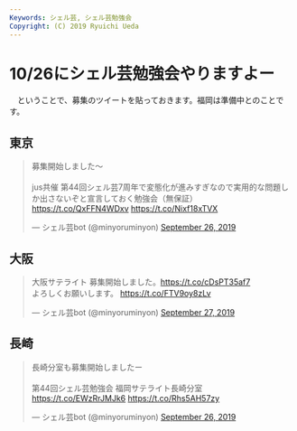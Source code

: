 ```yaml
---
Keywords: シェル芸, シェル芸勉強会
Copyright: (C) 2019 Ryuichi Ueda
---
```


# 10/26にシェル芸勉強会やりますよー 

　ということで、募集のツイートを貼っておきます。福岡は準備中とのことです。

## 東京

<blockquote class="twitter-tweet" data-partner="tweetdeck"><p lang="ja" dir="ltr">募集開始しました〜<br><br>jus共催 第44回シェル芸7周年で変態化が進みすぎなので実用的な問題しか出さないぞと宣言しておく勉強会（無保証） <a href="https://t.co/QxFFN4WDxv">https://t.co/QxFFN4WDxv</a> <a href="https://t.co/Nixf18xTVX">https://t.co/Nixf18xTVX</a></p>&mdash; シェル芸bot (@minyoruminyon) <a href="https://twitter.com/minyoruminyon/status/1177122884596092933?ref_src=twsrc%5Etfw">September 26, 2019</a></blockquote>
<script async src="https://platform.twitter.com/widgets.js" charset="utf-8"></script>

## 大阪

<blockquote class="twitter-tweet" data-partner="tweetdeck"><p lang="ja" dir="ltr">大阪サテライト 募集開始しました。<a href="https://t.co/cDsPT35af7">https://t.co/cDsPT35af7</a><br>よろしくお願いします。 <a href="https://t.co/FTV9oy8zLv">https://t.co/FTV9oy8zLv</a></p>&mdash; シェル芸bot (@minyoruminyon) <a href="https://twitter.com/minyoruminyon/status/1177500676001165312?ref_src=twsrc%5Etfw">September 27, 2019</a></blockquote>
<script async src="https://platform.twitter.com/widgets.js" charset="utf-8"></script>

## 長崎

<blockquote class="twitter-tweet" data-partner="tweetdeck"><p lang="ja" dir="ltr">長崎分室も募集開始しましたー<br><br>第44回シェル芸勉強会 福岡サテライト長崎分室<a href="https://t.co/EWzRrJMJk6">https://t.co/EWzRrJMJk6</a> <a href="https://t.co/Rhs5AH57zy">https://t.co/Rhs5AH57zy</a></p>&mdash; シェル芸bot (@minyoruminyon) <a href="https://twitter.com/minyoruminyon/status/1177190091745161217?ref_src=twsrc%5Etfw">September 26, 2019</a></blockquote>
<script async src="https://platform.twitter.com/widgets.js" charset="utf-8"></script>


